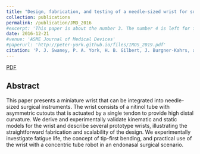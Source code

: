```yaml
---
title: "Design, fabrication, and testing of a needle-sized wrist for surgical instruments"
collection: publications
permalink: /publication/JMD_2016
#excerpt: 'This paper is about the number 3. The number 4 is left for future work.'
date: 2016-12-21
#venue: 'ASME Journal of Medical Devices'
#paperurl: 'http://peter-york.github.io/files/IROS_2019.pdf'
citation: 'P. J. Swaney, P. A. York, H. B. Gilbert, J. Burgner-Kahrs, and R. J. Webster III, "Design, fabrication, and testing of a needle-sized wrist for surgical instruments," ASME Journal of Medical Devices, 2016.'
---
```


[PDF](http://peter-york.github.io/files/JMD_2016.pdf)

Abstract
--------------
This paper presents a miniature wrist that can be integrated into
needle-sized surgical instruments. The wrist consists of a nitinol
tube with asymmetric cutouts that is actuated by a single tendon
to provide high distal curvature. We derive and experimentally
validate kinematic and static models for the wrist and describe
several prototype wrists, illustrating the straightforward fabrication
and scalability of the design. We experimentally investigate
fatigue life, the concept of tip-first bending, and practical use of
the wrist with a concentric tube robot in an endonasal surgical
scenario.
